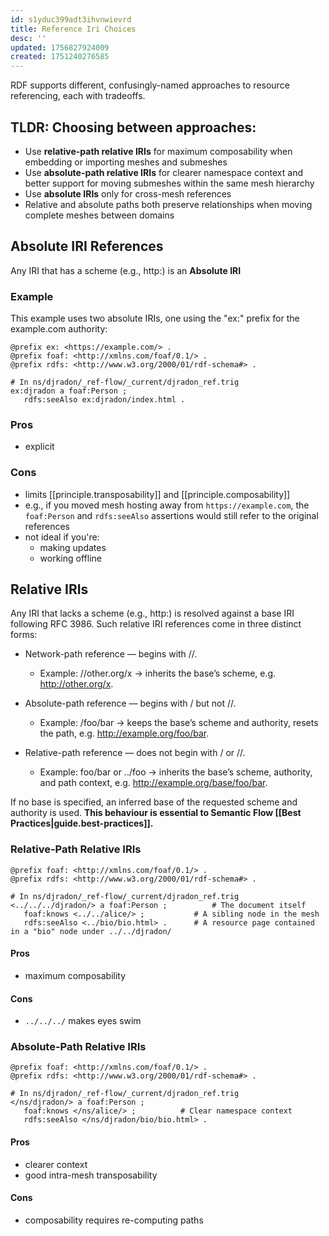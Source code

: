 ```yaml
---
id: s1yduc399adt3ihvnwievrd
title: Reference Iri Choices
desc: ''
updated: 1756827924009
created: 1751240276585
---
```


RDF supports different, confusingly-named approaches to resource referencing, each with tradeoffs.


## TLDR: **Choosing between approaches:**

- Use **relative-path relative IRIs** for maximum composability when embedding or importing meshes and submeshes
- Use **absolute-path relative IRIs** for clearer namespace context and better support for moving submeshes within the same mesh hierarchy
- Use **absolute IRIs** only for cross-mesh references
- Relative and absolute paths both preserve relationships when moving complete meshes between domains



## Absolute IRI References

Any IRI that has a scheme (e.g., http:) is an **Absolute IRI** 

### Example

This example uses two absolute IRIs, one using the "ex:" prefix for the example.com authority:

```ttl
@prefix ex: <https://example.com/> .
@prefix foaf: <http://xmlns.com/foaf/0.1/> .
@prefix rdfs: <http://www.w3.org/2000/01/rdf-schema#> .

# In ns/djradon/_ref-flow/_current/djradon_ref.trig
ex:djradon a foaf:Person ;
   rdfs:seeAlso ex:djradon/index.html .
```

### Pros

- explicit
  
### Cons
  
-  limits [[principle.transposability]] and [[principle.composability]]
  - e.g., if you moved mesh hosting away from `https://example.com`, the `foaf:Person` and `rdfs:seeAlso` assertions would still refer to the original references
- not ideal if you're:
  - making updates
  - working offline


## Relative IRIs

Any IRI that lacks a scheme (e.g., http:) is resolved against a base IRI following RFC 3986. Such relative IRI references come in three distinct forms:

- Network-path reference — begins with //.
  - Example: //other.org/x → inherits the base’s scheme, e.g. http://other.org/x.

- Absolute-path reference — begins with / but not //.
   - Example: /foo/bar → keeps the base’s scheme and authority, resets the path, e.g. http://example.org/foo/bar.

- Relative-path reference — does not begin with / or //.
   - Example: foo/bar or ../foo → inherits the base’s scheme, authority, and path context, e.g. http://example.org/base/foo/bar.

If no base is specified, an inferred base of the requested scheme and authority is used. **This behaviour is essential to Semantic Flow [[Best Practices|guide.best-practices]].**


### Relative-Path Relative IRIs


```turtle
@prefix foaf: <http://xmlns.com/foaf/0.1/> .
@prefix rdfs: <http://www.w3.org/2000/01/rdf-schema#> .

# In ns/djradon/_ref-flow/_current/djradon_ref.trig
<../../../djradon/> a foaf:Person ;          # The document itself
   foaf:knows <../../alice/> ;           # A sibling node in the mesh
   rdfs:seeAlso <../bio/bio.html> .      # A resource page contained in a "bio" node under ../../djradon/
```

#### Pros

- maximum composability

#### Cons

- `../../../` makes eyes swim

### Absolute-Path Relative IRIs
  
```turtle
@prefix foaf: <http://xmlns.com/foaf/0.1/> .
@prefix rdfs: <http://www.w3.org/2000/01/rdf-schema#> .

# In ns/djradon/_ref-flow/_current/djradon_ref.trig
</ns/djradon/> a foaf:Person ;
   foaf:knows </ns/alice/> ;          # Clear namespace context
   rdfs:seeAlso </ns/djradon/bio/bio.html> .
```


#### Pros

- clearer context
- good intra-mesh transposability


#### Cons

- composability requires re-computing paths
